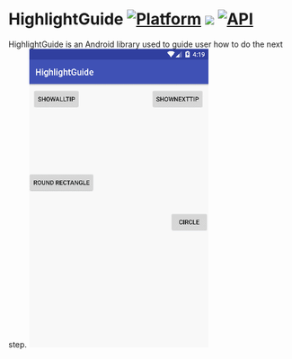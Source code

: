 # HighlightGuide [![Platform](https://img.shields.io/badge/platform-android-brightgreen.svg?style=flat)](http://developer.android.com/index.html) <img src="https://img.shields.io/badge/license-Apache 2.0-brightgreen.svg?style=flat"> [![API](https://img.shields.io/badge/API-15%2B-brightgreen.svg?style=flat)](https://android-arsenal.com/api?level=15)

HighlightGuide is an Android library used to guide user how to do the next step.
![Demo](gif/demo.gif)







